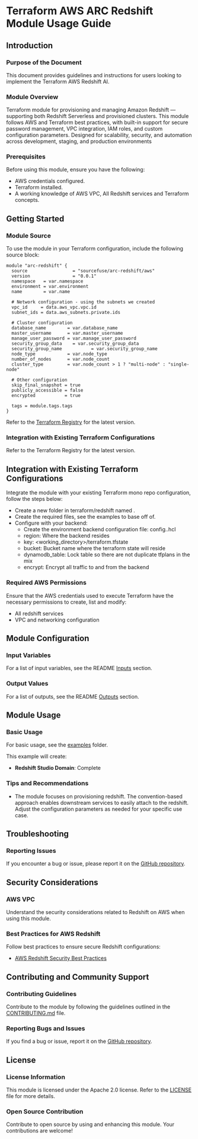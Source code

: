 # Terraform AWS ARC Redshift Module Usage Guide

## Introduction

### Purpose of the Document

This document provides guidelines and instructions for users looking to implement the Terraform AWS Redshift AI.

### Module Overview

 Terraform module for provisioning and managing Amazon Redshift — supporting both Redshift Serverless and provisioned clusters. This module follows AWS and Terraform best practices, with built-in support for secure password management, VPC integration, IAM roles, and custom configuration parameters. Designed for scalability, security, and automation across development, staging, and production environments

### Prerequisites

Before using this module, ensure you have the following:

- AWS credentials configured.
- Terraform installed.
- A working knowledge of AWS VPC, All Redshift services and Terraform concepts.

## Getting Started

### Module Source

To use the module in your Terraform configuration, include the following source block:

```hcl
module "arc-redshift" {
  source                 = "sourcefuse/arc-redshift/aws"
  version                = "0.0.1"
  namespace   = var.namespace
  environment = var.environment
  name        = var.name

  # Network configuration - using the subnets we created
  vpc_id     = data.aws_vpc.vpc.id
  subnet_ids = data.aws_subnets.private.ids

  # Cluster configuration
  database_name        = var.database_name
  master_username      = var.master_username
  manage_user_password = var.manage_user_password
  security_group_data    = var.security_group_data
  security_group_name           = var.security_group_name
  node_type            = var.node_type
  number_of_nodes      = var.node_count
  cluster_type         = var.node_count > 1 ? "multi-node" : "single-node"

  # Other configuration
  skip_final_snapshot = true
  publicly_accessible = false
  encrypted           = true

  tags = module.tags.tags
}
```

Refer to the [Terraform Registry](https://registry.terraform.io/modules/sourcefuse/arc-redshift/aws/latest) for the latest version.

### Integration with Existing Terraform Configurations

Refer to the Terraform Registry for the latest version.

## Integration with Existing Terraform Configurations
Integrate the module with your existing Terraform mono repo configuration, follow the steps below:

- Create a new folder in terraform/redshift named .
- Create the required files, see the examples to base off of.
- Configure with your backend:
   - Create the environment backend configuration file: config.<environment>.hcl
   - region: Where the backend resides
   - key: <working_directory>/terraform.tfstate
   - bucket: Bucket name where the terraform state will reside
   - dynamodb_table: Lock table so there are not duplicate tfplans in the mix
   - encrypt: Encrypt all traffic to and from the backend

### Required AWS Permissions

Ensure that the AWS credentials used to execute Terraform have the necessary permissions to create, list and modify:

- All redshift services 
- VPC and networking configuration

## Module Configuration

### Input Variables

For a list of input variables, see the README [Inputs](https://github.com/sourcefuse/terraform-aws-arc-redshift#inputs) section.

### Output Values

For a list of outputs, see the README [Outputs](https://github.com/sourcefuse/terraform-aws-arc-redshift?tab=readme-ov-file#outputs) section.

## Module Usage

### Basic Usage

For basic usage, see the [examples](https://github.com/sourcefuse/terraform-aws-arc-redshift/tree/main/examples) folder.

This example will create:

- **Redshift Studio Domain**: Complete 

### Tips and Recommendations

- The module focuses on provisioning redshift. The convention-based approach enables downstream services to easily attach to the redshift. Adjust the configuration parameters as needed for your specific use case.

## Troubleshooting

### Reporting Issues

If you encounter a bug or issue, please report it on the [GitHub repository](https://github.com/sourcefuse/terraform-aws-arc-redshift/issues).

## Security Considerations

### AWS VPC

Understand the security considerations related to Redshift on AWS when using this module.

### Best Practices for AWS Redshift

Follow best practices to ensure secure Redshift configurations:

- [AWS Redshift Security Best Practices](https://docs.aws.amazon.com/redshift/latest/dg/best-practices.html)

## Contributing and Community Support

### Contributing Guidelines

Contribute to the module by following the guidelines outlined in the [CONTRIBUTING.md](https://github.com/sourcefuse/terraform-aws-arc-redshift/blob/main/CONTRIBUTING.md) file.

### Reporting Bugs and Issues

If you find a bug or issue, report it on the [GitHub repository](https://github.com/sourcefuse/terraform-aws-arc-redshift/issues).

## License

### License Information

This module is licensed under the Apache 2.0 license. Refer to the [LICENSE](https://github.com/sourcefuse/terraform-aws-arc-redshift/blob/main/LICENSE) file for more details.

### Open Source Contribution

Contribute to open source by using and enhancing this module. Your contributions are welcome!